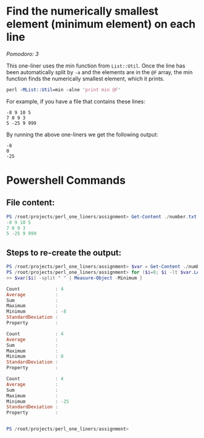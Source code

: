 # Find the numerically smallest element (minimum element) on each line

*Pomodoro: 3*

This one-liner uses the min function from `List::Util`. Once the line has been automatically split
by `-a` and the elements are in the `@F` array, the min function finds the numerically smallest element, which it prints.

```perl
perl -MList::Util=min -alne 'print min @F'
```

For example, if you have a file that contains these lines:

```
-8 9 10 5
7 0 9 3
5 -25 9 999
```
By running the above one-liners we get the following output:
```
-8
0
-25

```
# Powershell Commands

## File content:

```powershell
PS /root/projects/perl_one_liners/assignment> Get-Content ./number.txt
-8 9 10 5
7 0 9 3
5 -25 9 999
```
## Steps to re-create the output:

```powershell
PS /root/projects/perl_one_liners/assignment> $var = Get-Content ./number.txt
PS /root/projects/perl_one_liners/assignment> for ($i=0; $i -lt $var.Length; $i++) {
>> $var[$i] -split " " | Measure-Object -Minimum } 

Count             : 4
Average           : 
Sum               : 
Maximum           : 
Minimum           : -8
StandardDeviation : 
Property          : 

Count             : 4
Average           : 
Sum               : 
Maximum           : 
Minimum           : 0
StandardDeviation : 
Property          : 

Count             : 4
Average           : 
Sum               : 
Maximum           : 
Minimum           : -25
StandardDeviation : 
Property          : 


PS /root/projects/perl_one_liners/assignment>
```
